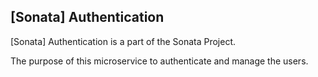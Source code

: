 ## [Sonata] Authentication

[Sonata] Authentication is a part of the Sonata Project.

The purpose of this microservice to authenticate and manage  the users.
 
